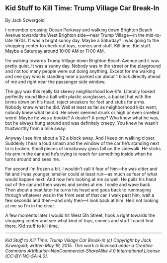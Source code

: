 ## Kid Stuff to Kill Time: Trump Village Car Break-In

By Jack Szwergold

I remember crossing Ocean Parkway and walking down Brighton Beach Avenue towards the West Brighton side—near Trump Village—in the mid-to-late 1970s. It was a bright sunny day. Maybe a Saturday? I was going to the shopping center to check out toys, comics and stuff. Kill time. Kid stuff. Maybe a Saturday around 10:00 AM or 11:00 AM.

I’m walking towards Trump Village down Brighton Beach Avenue and it was pretty quiet. It was a sunny day. Nobody was in the street or the playground and not too many people were out doing anything. Except for me walking and one guy who is standing near a parked car about 1 block directly ahead of me and right near the passenger side window.

The guy was this really fat skeevy neighborhood low-life. Literally looked perfectly round like a ball with plastic sunglasses, a bucket hat with the brims down on his head, reject sneakers for feet and stubs for arms. Nobody knew what he did. Well at least as far as neighborhood kids went, nobody knew what he did. He never seemed drunk or high or even smelled weird. Maybe he was a bookie? A dealer? A pimp? Who knew what he was, but he always hung around and was definitely creepy. You knew he wasn’t trustworthy from a mile away.

Anyway I see him about a 1/2 a block away. And I keep on walking closer. Suddenly I hear a loud smash and the window of the car he’s standing next to is broken. Small pieces of breakaway glass fall on the sidewalk. He sticks his arm in the car and he’s trying to reach for something inside when he turns around and sees me.

For second I’m frozen a bit. I wouldn’t call it fear of him—he was older and fat and I was younger, smaller could at least run—as much as fear of what would happen next. And now he’s looking at me as well. He pulls his hand out of the car and then waves and smiles at me. I smile and wave back. Then about a beat later he turns his head and goes back to rummaging through whatever was in the front seat of that car. I walk past him, wait a few seconds and then—and only then—I look back at him. He’s not looking at me so I’m in the clear.

A few moments later I would hit West 5th Street, hook a right towards the shopping center and see what kind of toys, comics and stuff I could find there. Kid stuff to kill time.

***

*Kid Stuff to Kill Time: Trump Village Car Break-In (c) Copyright by Jack Szwergold; written May 19, 2015. This work is licensed under a Creative Commons Attribution-NonCommercial-ShareAlike 4.0 International License (CC-BY-NC-SA-4.0).*